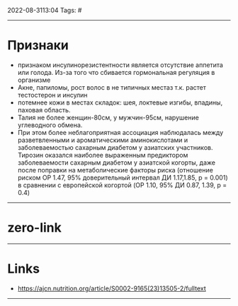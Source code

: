 2022-08-3113:04
Tags: #

---
# Признаки
- признаком инсулинорезистентности является отсутствие аппетита или голода. Из-за того что сбивается гормональная регуляция в организме
- Акне, папиломы, рост волос в не типичных местаз т.к. растет тестостерон и инсулин
- потемнее кожи в местах складок: шея, локтевые изгибы, впадины, паховая область. 
- Талия не более женщин-80см, у мужчин-95см, нарушение углеводного обмена. 
- При этом более неблагоприятная ассоциация наблюдалась между разветвленными и ароматическими аминокислотами и заболеваемостью сахарным диабетом у азиатских участников. Тирозин оказался наиболее выраженным предиктором заболеваемости сахарным диабетом у азиатской когорты, даже после поправки на метаболические факторы риска (отношение риском ОР 1.47, 95% доверительный интервал ДИ 1.17,1.85, p = 0.001) в сравнении с европейской когортой (OР 1.10, 95% ДИ 0.87, 1.39, p = 0.4)



---
# zero-link


---
# Links
- https://ajcn.nutrition.org/article/S0002-9165(23)13505-2/fulltext


---